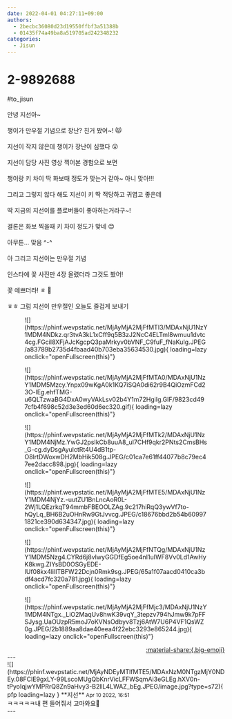 ```yaml
---
date: 2022-04-01 04:27:11+09:00
authors:
  - 2becbc36080d23d19550ffbf3a51388b
  - 01435f74a49ba8a519705ad242348232
categories:
  - Jisun
---
```


# 2-9892688

<div class="post-container" markdown="1">
<div class="content-container md-sidebar__scrollwrap" markdown="1">

\#to_jisun<br><br>안녕 지선아~<br><br>챙이가 만우절 기념으로 장난? 친거 봤어~! 😾<br><br>지선이 작지 않은데 챙이가 장난이 심했다 😲<br><br>지선이 담당 사진 영상 찍어본 경험으로 보면<br><br>챙이랑 키 차이 딱 화보때 정도가 맞는거 같아~ 아니 맞아!!!<br><br>그리고 그렇지 않다 해도 지선이 키 딱 적당하고 귀엽고 좋은데 <br><br>딱 지금의 지선이를 플로버들이 좋아하는거라구~!<br><br>결론은 화보 찍을때 키 차이 정도가 맞네 😊<br><br>아무튼... 맞음 ^-^<br><br>아 그리고 지선이는 만우절 기념 <br><br>인스타에 꽃 사진만 4장 올렸더라 그것도 봤어!<br><br>꽃 예쁘더라! ㅎ 🥰<br><br>ㅎㅎ 그럼 지선이 만우절인 오늘도 즐겁게 보내기<br>
<figure markdown="1">
![](https://phinf.wevpstatic.net/MjAyMjA2MjFfMTI3/MDAxNjU1NzY1MDM4NDkz.qr3tvA3kL1xCff9q5B3zJ2NcC4ELTml8wmuu1dvtc4cg.FGcil8XFjAJcKgcpQ3paMrkyv0bVNF_C9fuF_fNaKuIg.JPEG/a83789b2735d4fbaad40b703eba35634530.jpg){ loading=lazy onclick="openFullscreen(this)"}
</figure>

<figure markdown="1">
![](https://phinf.wevpstatic.net/MjAyMjA2MjFfMTA0/MDAxNjU1NzY1MDM5Mzcy.Ynpx09wKgA0k1KQ7iSQA0di62r9B4QiOzmFCd23O-lEg.ehfTMG-u6QLTzwaBG4DxA0wyVAkLsv02b4Y1m72HgiIg.GIF/9823cd497cfb4f698c52d3e3ed60d6ec320.gif){ loading=lazy onclick="openFullscreen(this)"}
</figure>

<figure markdown="1">
![](https://phinf.wevpstatic.net/MjAyMjA2MjFfMTk2/MDAxNjU1NzY1MDM4NjMz.YwGJ2psIkCb8uuA8_uI7CHf9qkr2PNts2CmsBHs_G-cg.dyDsgAyulctRt4U4dB1tp-O8lrtDWoxwDH2MbHik508g.JPEG/c01ca7e61ff44077b8c79ec47ee2dacc898.jpg){ loading=lazy onclick="openFullscreen(this)"}
</figure>

<figure markdown="1">
![](https://phinf.wevpstatic.net/MjAyMjA2MjFfMTE5/MDAxNjU1NzY1MDM4NjYz.-uutZU1BnLncAoR0L-2Wj1LQEzrkqT94mmbFBEOOLZAg.9c217hiRqQ3ywVf7to-hQyLq_BH6B2uOHnRw9GtJvvcg.JPEG/c18676bbd2b54b609971821ce390d634347.jpg){ loading=lazy onclick="openFullscreen(this)"}
</figure>

<figure markdown="1">
![](https://phinf.wevpstatic.net/MjAyMjA2MjFfNTQg/MDAxNjU1NzY1MDM5Nzg4.CYRd6j8vIwyGGDfEg5oe4nI1uIWF8Vv0Ld1AwHyK8kwg.ZIYsBD0OSGyEDE-IUf08kx4lilITBFW22Dcjn0Rmk9sg.JPEG/65a1f07aacd0410ca3bdf4acd7fc320a781.jpg){ loading=lazy onclick="openFullscreen(this)"}
</figure>

<figure markdown="1">
![](https://phinf.wevpstatic.net/MjAyMjA2MjFfMjc3/MDAxNjU1NzY1MDM4NTgx._LiO2MaqUv8hwK39vqY_3tepzv794hJmw9k7pFFSJysg.UaOUzpR5moJ7oKVNsOdbyv8Tzj6AtW7U6P4VF1QsWZ0g.JPEG/2b1889aa8dae40eea4f22ebc3293e865244.jpg){ loading=lazy onclick="openFullscreen(this)"}
</figure>


</div>
</div>

<div style="text-align: right;" markdown="1">
<a href="https://weverse.io/fromis9/fanpost/2-9892688" style="text-align: right;">:material-share:{.big-emoji}</a>
</div>
---

<div class="comments-container md-sidebar__scrollwrap" markdown="1">
<div class="comment" markdown="1">
<div class='id-container' markdown="1">
![](https://phinf.wevpstatic.net/MjAyNDEyMTlfMTE5/MDAxNzM0NTgzMjY0NDEy.08FClE9gxLY-99LscoMUgQbKnrVicLFFWSqmAi3eGLEg.hXV0n-tPyoIqjwYMPRrQ8Zn9aHvy3-B2llL4LWAZ_bEg.JPEG/image.jpg?type=s72){ pfp loading=lazy }
**<span class="artist">지선</span>** <small>Apr 10 2022, 16:51</small><br>
</div>
<div class='comment-body' markdown="1">
ㅋㅋㅋㅋㅋ내 편 들어줘서 고마와요🥺
</div>
</div>
</div>
---
